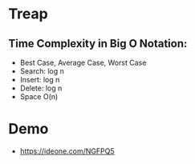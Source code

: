 # Treap

## Time Complexity in Big O Notation:
* Best Case, Average Case, Worst Case
* Search: log n
* Insert: log n
* Delete: log n
* Space O(n)

# Demo
* https://ideone.com/NGFPQ5
